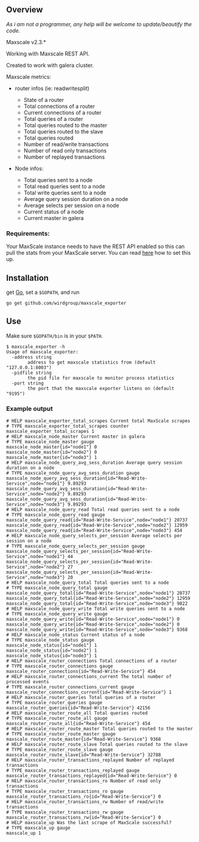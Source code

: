 ## Overview

*As i am not a programmer, any help will be welcome to update/beautify the code.*

Maxscale v2.3.*

Working with Maxscale REST API.

Created to work with galera cluster.

Maxscale metrics:
- router infos (ie: readwritesplit)
  - State of a router
  - Total connections of a router
  - Current connections of a router
  - Total queries of a router
  - Total queries routed to the master
  - Total queries routed to the slave
  - Total queries routed
  - Number of read/write transactions
  - Number of read only transactions
  - Number of replayed transactions


- Node infos:
  - Total queries sent to a node
  - Total read queries sent to a node
  - Total write queries sent to a node
  - Average query session duration on a node
  - Average selects per session on a node
  - Current status of a node
  - Current master in galera

### Requirements:
Your MaxScale instance needs to have the REST API enabled so this can pull the stats from your MaxScale server. You can read [here](https://mariadb.com/kb/en/8088/) how to set this up.

## Installation
get [Go](https://golang.org/dl), set a `$GOPATH`, and run

    go get github.com/wirdgroup/maxscale_exporter

## Use
Make sure `$GOPATH/bin` is in your `$PATH`.

    $ maxscale_exporter -h
    Usage of maxscale_exporter:
      -address string
        	address to get maxscale statistics from (default "127.0.0.1:8003")
      -pidfile string
        	the pid file for maxscale to monitor process statistics
      -port string
        	the port that the maxscale exporter listens on (default "9195")

### Example output

```
# HELP maxscale_exporter_total_scrapes Current total MaxScale scrapes
# TYPE maxscale_exporter_total_scrapes counter
maxscale_exporter_total_scrapes 1
# HELP maxscale_node_master Current master in galera
# TYPE maxscale_node_master gauge
maxscale_node_master{id="node1"} 0
maxscale_node_master{id="node2"} 0
maxscale_node_master{id="node3"} 1
# HELP maxscale_node_query_avg_sess_duration Average query session duration on a node
# TYPE maxscale_node_query_avg_sess_duration gauge
maxscale_node_query_avg_sess_duration{id="Read-Write-Service",node="node1"} 9.89293
maxscale_node_query_avg_sess_duration{id="Read-Write-Service",node="node2"} 9.89293
maxscale_node_query_avg_sess_duration{id="Read-Write-Service",node="node3"} 9.89293
# HELP maxscale_node_query_read Total read queries sent to a node
# TYPE maxscale_node_query_read gauge
maxscale_node_query_read{id="Read-Write-Service",node="node1"} 20737
maxscale_node_query_read{id="Read-Write-Service",node="node2"} 12959
maxscale_node_query_read{id="Read-Write-Service",node="node3"} 454
# HELP maxscale_node_query_selects_per_session Average selects per session on a node
# TYPE maxscale_node_query_selects_per_session gauge
maxscale_node_query_selects_per_session{id="Read-Write-Service",node="node1"} 44
maxscale_node_query_selects_per_session{id="Read-Write-Service",node="node2"} 27
maxscale_node_query_selects_per_session{id="Read-Write-Service",node="node3"} 20
# HELP maxscale_node_query_total Total queries sent to a node
# TYPE maxscale_node_query_total gauge
maxscale_node_query_total{id="Read-Write-Service",node="node1"} 20737
maxscale_node_query_total{id="Read-Write-Service",node="node2"} 12959
maxscale_node_query_total{id="Read-Write-Service",node="node3"} 9822
# HELP maxscale_node_query_write Total write queries sent to a node
# TYPE maxscale_node_query_write gauge
maxscale_node_query_write{id="Read-Write-Service",node="node1"} 0
maxscale_node_query_write{id="Read-Write-Service",node="node2"} 0
maxscale_node_query_write{id="Read-Write-Service",node="node3"} 9368
# HELP maxscale_node_status Current status of a node
# TYPE maxscale_node_status gauge
maxscale_node_status{id="node1"} 1
maxscale_node_status{id="node2"} 1
maxscale_node_status{id="node3"} 1
# HELP maxscale_router_connections Total connections of a router
# TYPE maxscale_router_connections gauge
maxscale_router_connections{id="Read-Write-Service"} 454
# HELP maxscale_router_connections_current The total number of processed events
# TYPE maxscale_router_connections_current gauge
maxscale_router_connections_current{id="Read-Write-Service"} 1
# HELP maxscale_router_queries Total queries of a router
# TYPE maxscale_router_queries gauge
maxscale_router_queries{id="Read-Write-Service"} 42156
# HELP maxscale_router_route_all Total queries routed
# TYPE maxscale_router_route_all gauge
maxscale_router_route_all{id="Read-Write-Service"} 454
# HELP maxscale_router_route_master Total queries routed to the master
# TYPE maxscale_router_route_master gauge
maxscale_router_route_master{id="Read-Write-Service"} 9368
# HELP maxscale_router_route_slave Total queries routed to the slave
# TYPE maxscale_router_route_slave gauge
maxscale_router_route_slave{id="Read-Write-Service"} 32788
# HELP maxscale_router_transactions_replayed Number of replayed transactions
# TYPE maxscale_router_transactions_replayed gauge
maxscale_router_transactions_replayed{id="Read-Write-Service"} 0
# HELP maxscale_router_transactions_ro Number of read only transactions
# TYPE maxscale_router_transactions_ro gauge
maxscale_router_transactions_ro{id="Read-Write-Service"} 0
# HELP maxscale_router_transactions_rw Number of read/write transactions
# TYPE maxscale_router_transactions_rw gauge
maxscale_router_transactions_rw{id="Read-Write-Service"} 0
# HELP maxscale_up Was the last scrape of MaxScale successful?
# TYPE maxscale_up gauge
maxscale_up 1
```
